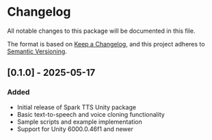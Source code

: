 # Changelog

All notable changes to this package will be documented in this file.

The format is based on [Keep a Changelog](https://keepachangelog.com/en/1.0.0/),
and this project adheres to [Semantic Versioning](https://semver.org/spec/v2.0.0.html).

## [0.1.0] - 2025-05-17

### Added
- Initial release of Spark TTS Unity package
- Basic text-to-speech and voice cloning functionality
- Sample scripts and example implementation
- Support for Unity 6000.0.46f1 and newer 